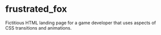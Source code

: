 # frustrated_fox
Fictitious HTML landing page for a game developer that uses aspects of CSS transitions and animations.
